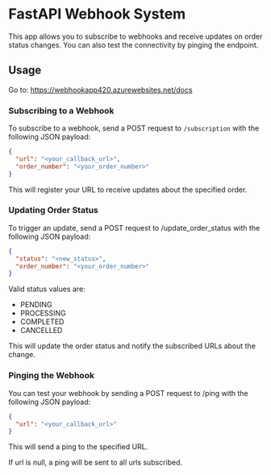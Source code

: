 # FastAPI Webhook System

This app allows you to subscribe to webhooks and receive updates on order status changes.
You can also test the connectivity by pinging the endpoint.


## Usage

Go to: <https://webhookapp420.azurewebsites.net/docs>

### Subscribing to a Webhook

To subscribe to a webhook, send a POST request to `/subscription` with the following JSON payload:

```json
{
  "url": "<your_callback_url>",
  "order_number": "<your_order_number>"
}
```

This will register your URL to receive updates about the specified order.

### Updating Order Status

To trigger an update, send a POST request to /update_order_status with the following JSON payload:

```json
{
  "status": "<new_status>",
  "order_number": "<your_order_number>"
}
```

Valid status values are:

- PENDING
- PROCESSING
- COMPLETED
- CANCELLED

This will update the order status and notify the subscribed URLs about the change.

### Pinging the Webhook

You can test your webhook by sending a POST request to /ping with the following JSON payload:

```json
{
  "url": "<your_callback_url>"
}
```

This will send a ping to the specified URL.

If url is null, a ping will be sent to all urls subscribed.
